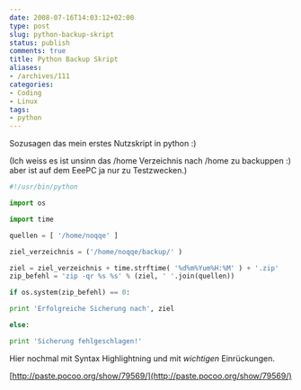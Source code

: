 ```yaml
---
date: 2008-07-16T14:03:12+02:00
type: post
slug: python-backup-skript
status: publish
comments: true
title: Python Backup Skript
aliases:
- /archives/111
categories:
- Coding
- Linux
tags:
- python
---
```


Sozusagen das mein erstes Nutzskript in python :)

(Ich weiss es ist unsinn das /home Verzeichnis nach /home zu backuppen :) aber ist auf dem EeePC ja nur zu Testzwecken.)

``` python
#!/usr/bin/python

import os

import time

quellen = [ '/home/noqqe' ]

ziel_verzeichnis = ('/home/noqqe/backup/' )

ziel = ziel_verzeichnis + time.strftime( '%d%m%Yum%H:%M' ) + '.zip'
zip_befehl = 'zip -qr %s %s' % (ziel, ' '.join(quellen))

if os.system(zip_befehl) == 0:

print 'Erfolgreiche Sicherung nach', ziel

else:

print 'Sicherung fehlgeschlagen!'
```

Hier nochmal mit Syntax Highlightning und mit _wichtigen_ Einrückungen.

[http://paste.pocoo.org/show/79569/](http://paste.pocoo.org/show/79569/)
